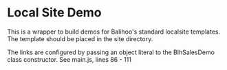 # Local Site Demo

This is a wrapper to build demos for Balihoo's standard localsite templates. The template should be placed in the site directory.

The links are configured by passing an object literal to the BlhSalesDemo class constructor. See main.js, lines 86 - 111
